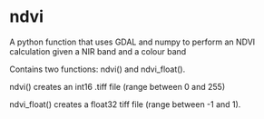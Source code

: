 # ndvi
A python function that uses GDAL and numpy to perform an NDVI calculation given a NIR band and a colour band

Contains two functions: ndvi() and ndvi_float().

ndvi() creates an int16 .tiff file (range between 0 and 255)

ndvi_float() creates a float32 tiff file (range between -1 and 1).
